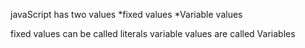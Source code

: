 
javaScript has two values 
*fixed values 
*Variable values

fixed values can be called literals
variable values are called Variables
